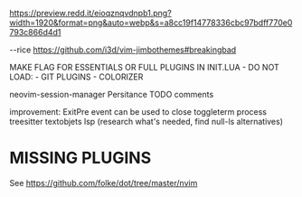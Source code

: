 https://preview.redd.it/eioqznqvdnpb1.png?width=1920&format=png&auto=webp&s=a8cc19f14778336cbc97bdff770e0793c866d4d1

--rice
https://github.com/i3d/vim-jimbothemes#breakingbad

MAKE FLAG FOR ESSENTIALS OR FULL PLUGINS IN INIT.LUA
    - DO NOT LOAD:
    - GIT PLUGINS
    - COLORIZER 


neovim-session-manager
Persitance
TODO comments

improvement: ExitPre event can be used to close toggleterm process 
treesitter textobjets
lsp (research what's needed, find null-ls alternatives)

# MISSING PLUGINS
See https://github.com/folke/dot/tree/master/nvim

